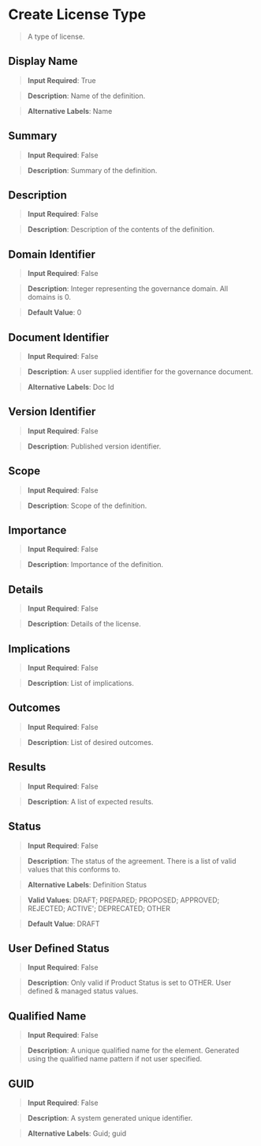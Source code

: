 # **Create License Type**
>	A type of license.

## **Display Name**
>	**Input Required**: True

>	**Description**: Name of the  definition.

>	**Alternative Labels**: Name


## **Summary**
>	**Input Required**: False

>	**Description**: Summary of the definition.


## **Description**
>	**Input Required**: False

>	**Description**: Description of the contents of the definition.


## **Domain Identifier**
>	**Input Required**: False

>	**Description**: Integer representing the governance domain. All domains is 0.

>	**Default Value**: 0


## **Document Identifier**
>	**Input Required**: False

>	**Description**: A user supplied identifier for the governance document.

>	**Alternative Labels**: Doc Id


## **Version Identifier**
>	**Input Required**: False

>	**Description**: Published  version identifier.


## **Scope**
>	**Input Required**: False

>	**Description**: Scope of the definition.


## **Importance**
>	**Input Required**: False

>	**Description**: Importance of the definition.


## **Details**
>	**Input Required**: False

>	**Description**: Details of the license.


## **Implications**
>	**Input Required**: False

>	**Description**: List of implications.


## **Outcomes**
>	**Input Required**: False

>	**Description**: List of desired outcomes.


## **Results**
>	**Input Required**: False

>	**Description**: A list of expected results.


## **Status**
>	**Input Required**: False

>	**Description**: The status of the agreement. There is a list of valid values that this conforms to.

>	**Alternative Labels**: Definition Status

>	**Valid Values**: DRAFT; PREPARED; PROPOSED; APPROVED; REJECTED; ACTIVE'; DEPRECATED; OTHER

>	**Default Value**: DRAFT


## **User Defined Status**
>	**Input Required**: False

>	**Description**: Only valid if Product Status is set to OTHER. User defined & managed status values.


## **Qualified Name**
>	**Input Required**: False

>	**Description**: A unique qualified name for the element. Generated using the qualified name pattern  if not user specified.


## **GUID**
>	**Input Required**: False

>	**Description**: A system generated unique identifier.

>	**Alternative Labels**: Guid; guid

